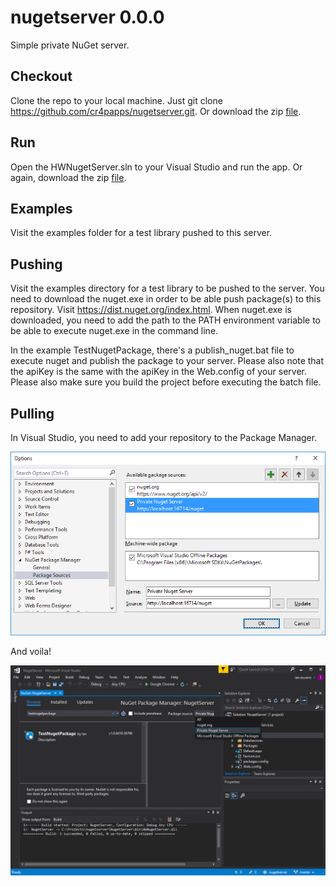 # nugetserver 0.0.0
Simple private NuGet server.

## Checkout
[release]: etc/NuGetServer.zip

Clone the repo to your local machine. Just git clone https://github.com/cr4papps/nugetserver.git. Or download the zip [file][release].

## Run
Open the HWNugetServer.sln to your Visual Studio and run the app. Or again, download the zip [file][release].

## Examples
Visit the examples folder for a test library pushed to this server.

## Pushing
Visit the examples directory for a test library to be pushed to the server. You need to download the nuget.exe in order to be able push package(s) to this repository. Visit https://dist.nuget.org/index.html. When nuget.exe is downloaded, you need to add the path to the PATH environment variable to be able to execute nuget.exe in the command line.

In the example TestNugetPackage, there's a publish_nuget.bat file to execute nuget and publish the package to your server. Please also note that the apiKey is the same with the apiKey in the Web.config of your server. Please also make sure you build the project before executing the batch file.

## Pulling
In Visual Studio, you need to add your repository to the Package Manager.

[nuget]: img/nuget.png
[voila]: img/voila.png

![alt text][nuget]

And voila!

![alt text][voila]
